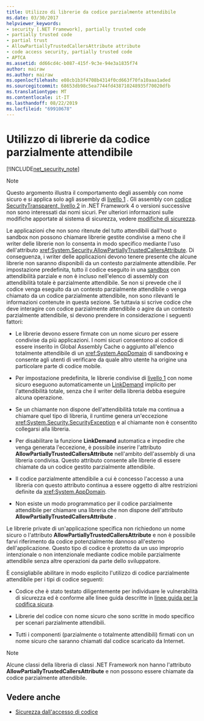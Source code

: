 ```yaml
---
title: Utilizzo di librerie da codice parzialmente attendibile
ms.date: 03/30/2017
helpviewer_keywords:
- security [.NET Framework], partially trusted code
- partially trusted code
- partial trust
- AllowPartiallyTrustedCallersAttribute attribute
- code access security, partially trusted code
- APTCA
ms.assetid: dd66cd4c-b087-415f-9c3e-94e3a1835f74
author: mairaw
ms.author: mairaw
ms.openlocfilehash: e08cb1b3f4708b4314f0cd663f70fa10aaa1aded
ms.sourcegitcommit: 68653db98c5ea7744fd438710248935f70020dfb
ms.translationtype: MT
ms.contentlocale: it-IT
ms.lasthandoff: 08/22/2019
ms.locfileid: "69910678"
---
```

# <a name="using-libraries-from-partially-trusted-code"></a>Utilizzo di librerie da codice parzialmente attendibile
[!INCLUDE[net_security_note](../../../includes/net-security-note-md.md)]  
  
> [!NOTE]
> Questo argomento illustra il comportamento degli assembly con nome sicuro e si applica solo agli assembly di [livello 1](../../../docs/framework/misc/security-transparent-code-level-1.md) . Gli assembly con [codice SecurityTransparent, livello 2](../../../docs/framework/misc/security-transparent-code-level-2.md) in .NET Framework 4 o versioni successive non sono interessati dai nomi sicuri. Per ulteriori informazioni sulle modifiche apportate al sistema di sicurezza, vedere [modifiche di sicurezza](../../../docs/framework/security/security-changes.md).  
  
 Le applicazioni che non sono ritenute del tutto attendibili dall'host o sandbox non possono chiamare librerie gestite condivise a meno che il writer delle librerie non lo consenta in modo specifico mediante l'uso dell'attributo <xref:System.Security.AllowPartiallyTrustedCallersAttribute>. Di conseguenza, i writer delle applicazioni devono tenere presente che alcune librerie non saranno disponibili da un contesto parzialmente attendibile. Per impostazione predefinita, tutto il codice eseguito in una [sandbox](../../../docs/framework/misc/how-to-run-partially-trusted-code-in-a-sandbox.md) con attendibilità parziale e non è incluso nell'elenco di assembly con attendibilità totale è parzialmente attendibile. Se non si prevede che il codice venga eseguito da un contesto parzialmente attendibile o venga chiamato da un codice parzialmente attendibile, non sono rilevanti le informazioni contenute in questa sezione. Se tuttavia si scrive codice che deve interagire con codice parzialmente attendibile o agire da un contesto parzialmente attendibile, si devono prendere in considerazione i seguenti fattori:  
  
- Le librerie devono essere firmate con un nome sicuro per essere condivise da più applicazioni. I nomi sicuri consentono al codice di essere inserito in Global Assembly Cache o aggiunto all'elenco totalmente attendibile di un <xref:System.AppDomain> di sandboxing e consente agli utenti di verificare da quale altro utente ha origine una particolare parte di codice mobile.  
  
- Per impostazione predefinita, le librerie condivise di [livello 1](../../../docs/framework/misc/security-transparent-code-level-1.md) con nome sicuro eseguono automaticamente un [LinkDemand](../../../docs/framework/misc/link-demands.md) implicito per l'attendibilità totale, senza che il writer della libreria debba eseguire alcuna operazione.  
  
- Se un chiamante non dispone dell'attendibilità totale ma continua a chiamare quel tipo di libreria, il runtime genera un'eccezione <xref:System.Security.SecurityException> e al chiamante non è consentito collegarsi alla libreria.  
  
- Per disabilitare la funzione **LinkDemand** automatica e impedire che venga generata l'eccezione, è possibile inserire l'attributo **AllowPartiallyTrustedCallersAttribute** nell'ambito dell'assembly di una libreria condivisa. Questo attributo consente alle librerie di essere chiamate da un codice gestito parzialmente attendibile.  
  
- Il codice parzialmente attendibile a cui è concesso l'accesso a una libreria con questo attributo continua a essere oggetto di altre restrizioni definite da <xref:System.AppDomain>.  
  
- Non esiste un modo programmatico per il codice parzialmente attendibile per chiamare una libreria che non dispone dell'attributo **AllowPartiallyTrustedCallersAttribute** .  
  
 Le librerie private di un'applicazione specifica non richiedono un nome sicuro o l'attributo **AllowPartiallyTrustedCallersAttribute** e non è possibile farvi riferimento da codice potenzialmente dannoso all'esterno dell'applicazione. Questo tipo di codice è protetto da un uso improprio intenzionale o non intenzionale mediante codice mobile parzialmente attendibile senza altre operazioni da parte dello sviluppatore.  
  
 È consigliabile abilitare in modo esplicito l'utilizzo di codice parzialmente attendibile per i tipi di codice seguenti:  
  
- Codice che è stato testato diligentemente per individuare le vulnerabilità di sicurezza ed è conforme alle linee guida descritte in [linee guida per la codifica sicura](../../standard/security/secure-coding-guidelines.md).  
  
- Librerie del codice con nome sicuro che sono scritte in modo specifico per scenari parzialmente attendibili.  
  
- Tutti i componenti (parzialmente o totalmente attendibili) firmati con un nome sicuro che saranno chiamati dal codice scaricato da Internet.  
  
> [!NOTE]
> Alcune classi della libreria di classi .NET Framework non hanno l'attributo **AllowPartiallyTrustedCallersAttribute** e non possono essere chiamate da codice parzialmente attendibile.  
  
## <a name="see-also"></a>Vedere anche

- [Sicurezza dall'accesso di codice](../../../docs/framework/misc/code-access-security.md)
